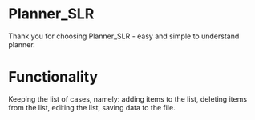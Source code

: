 # Planner_SLR
Thank you for choosing Planner_SLR - easy and simple to understand planner.

# Functionality
Keeping the list of cases, namely: adding items to the list, deleting items from the list, editing the list, saving data to the file.
